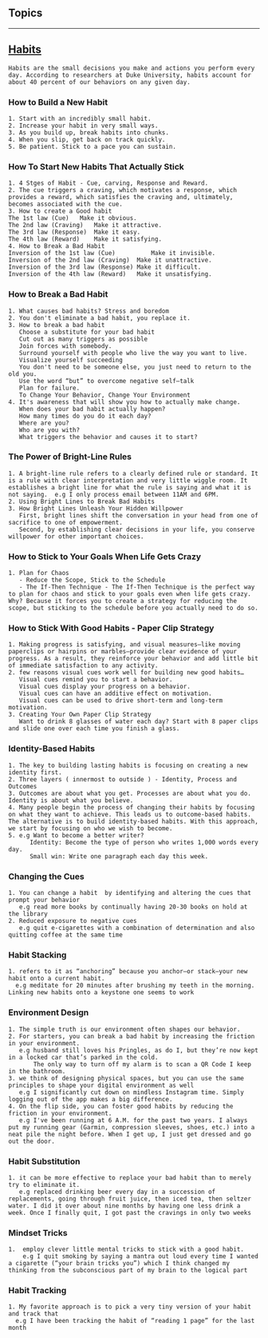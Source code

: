 ## Topics 
-------------------------------------------------------------------------------
## [Habits](https://jamesclear.com/habit-guide)
	Habits are the small decisions you make and actions you perform every day. According to researchers at Duke University, habits account for about 40 percent of our behaviors on any given day.

### How to Build a New Habit
    1. Start with an incredibly small habit.
    2. Increase your habit in very small ways.
    3. As you build up, break habits into chunks.
    4. When you slip, get back on track quickly.
    5. Be patient. Stick to a pace you can sustain.

###  How To Start New Habits That Actually Stick
    1. 4 Stges of Habit - Cue, carving, Response and Reward.
    2. The cue triggers a craving, which motivates a response, which provides a reward, which satisfies the craving and, ultimately, becomes associated with the cue.
    3. How to create a Good habit
	The 1st law (Cue)	Make it obvious.
	The 2nd law (Craving)	Make it attractive.
	The 3rd law (Response)	Make it easy.
	The 4th law (Reward)	Make it satisfying.
    4. How to Break a Bad Habit
	Inversion of the 1st law (Cue)	        Make it invisible.
	Inversion of the 2nd law (Craving)	Make it unattractive.
	Inversion of the 3rd law (Response)	Make it difficult.
	Inversion of the 4th law (Reward)	Make it unsatisfying.

### How to Break a Bad Habit
    1. What causes bad habits? Stress and boredom
    2. You don't eliminate a bad habit, you replace it.
    3. How to break a bad habit
       Choose a substitute for your bad habit
       Cut out as many triggers as possible
       Join forces with somebody.
       Surround yourself with people who live the way you want to live.
       Visualize yourself succeeding
       You don't need to be someone else, you just need to return to the old you.
       Use the word “but” to overcome negative self–talk
       Plan for failure.
       To Change Your Behavior, Change Your Environment 
    4. It's awareness that will show you how to actually make change.
       When does your bad habit actually happen?
       How many times do you do it each day?
       Where are you?
       Who are you with?
       What triggers the behavior and causes it to start?

### The Power of Bright-Line Rules
    1. A bright-line rule refers to a clearly defined rule or standard. It is a rule with clear interpretation and very little wiggle room. It establishes a bright line for what the rule is saying and what it is not saying.  e.g I only process email between 11AM and 6PM.
    2. Using Bright Lines to Break Bad Habits
    3. How Bright Lines Unleash Your Hidden Willpower
       First, bright lines shift the conversation in your head from one of sacrifice to one of empowerment.
       Second, by establishing clear decisions in your life, you conserve willpower for other important choices.

###  How to Stick to Your Goals When Life Gets Crazy
    1. Plan for Chaos
       - Reduce the Scope, Stick to the Schedule
       - The If-Then Technique - The If-Then Technique is the perfect way to plan for chaos and stick to your goals even when life gets crazy. Why? Because it forces you to create a strategy for reducing the scope, but sticking to the schedule before you actually need to do so.

### How to Stick With Good Habits - Paper Clip Strategy
    1. Making progress is satisfying, and visual measures—like moving paperclips or hairpins or marbles—provide clear evidence of your progress. As a result, they reinforce your behavior and add little bit of immediate satisfaction to any activity.
    2. few reasons visual cues work well for building new good habits…
       Visual cues remind you to start a behavior.
       Visual cues display your progress on a behavior.
       Visual cues can have an additive effect on motivation.
       Visual cues can be used to drive short-term and long-term motivation.
    3. Creating Your Own Paper Clip Strategy
       Want to drink 8 glasses of water each day? Start with 8 paper clips and slide one over each time you finish a glass.

### Identity-Based Habits
    1. The key to building lasting habits is focusing on creating a new identity first.
    2. Three layers ( innermost to outside ) - Identity, Process and Outcomes
    3. Outcomes are about what you get. Processes are about what you do. Identity is about what you believe.
    4. Many people begin the process of changing their habits by focusing on what they want to achieve. This leads us to outcome-based habits. The alternative is to build identity-based habits. With this approach, we start by focusing on who we wish to become.
    5. e.g Want to become a better writer?
          Identity: Become the type of person who writes 1,000 words every day.
          Small win: Write one paragraph each day this week.

### Changing the Cues
    1. You can change a habit  by identifying and altering the cues that prompt your behavior
       e.g read more books by continually having 20-30 books on hold at the library
    2. Reduced exposure to negative cues
       e.g quit e-cigarettes with a combination of determination and also quitting coffee at the same time

### Habit Stacking
    1. refers to it as “anchoring” because you anchor—or stack—your new habit onto a current habit.
      e.g meditate for 20 minutes after brushing my teeth in the morning. Linking new habits onto a keystone one seems to work

### Environment Design
    1. The simple truth is our environment often shapes our behavior.
    2. For starters, you can break a bad habit by increasing the friction in your environment.
       e.g husband still loves his Pringles, as do I, but they’re now kept in a locked car that’s parked in the cold.
           The only way to turn off my alarm is to scan a QR Code I keep in the bathroom.
    3. we think of designing physical spaces, but you can use the same principles to shape your digital environment as well
       e.g I significantly cut down on mindless Instagram time. Simply logging out of the app makes a big difference.
    4. On the flip side, you can foster good habits by reducing the friction in your environment.
       e.g I've been running at 6 A.M. for the past two years. I always put my running gear (Garmin, compression sleeves, shoes, etc.) into a neat pile the night before. When I get up, I just get dressed and go out the door.

### Habit Substitution
    1. it can be more effective to replace your bad habit than to merely try to eliminate it.
       e.g replaced drinking beer every day in a succession of replacements, going through fruit juice, then iced tea, then seltzer water. I did it over about nine months by having one less drink a week. Once I finally quit, I got past the cravings in only two weeks

### Mindset Tricks
    1.  employ clever little mental tricks to stick with a good habit.
        e.g I quit smoking by saying a mantra out loud every time I wanted a cigarette (“your brain tricks you”) which I think changed my thinking from the subconscious part of my brain to the logical part

### Habit Tracking
    1. My favorite approach is to pick a very tiny version of your habit and track that
      e.g I have been tracking the habit of “reading 1 page” for the last month 
